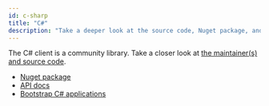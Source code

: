 ```yaml
---
id: c-sharp
title: "C#"
description: "Take a deeper look at the source code, Nuget package, and API docs alongside C#."
---
```


The C# client is a community library. Take a closer look at [the maintainer(s) and source code](https://github.com/camunda-community-hub/zeebe-client-csharp).

- [Nuget package](https://www.nuget.org/packages/zb-client/)
- [API docs](https://camunda-community-hub.github.io/zeebe-client-csharp/)
- [Bootstrap C# applications](https://github.com/camunda-community-hub/zeebe-client-csharp-bootstrap)
